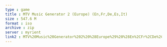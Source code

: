 ```yaml
---
type : game
title : MTV Music Generator 2 (Europe) (En,Fr,De,Es,It)
size : 547.6 M
format : iso
archive : zip
server : myrient
link2 : MTV%20Music%20Generator%202%20%28Europe%29%20%28En%2CFr%2CDe%2CEs%2CIt%29
---
```

